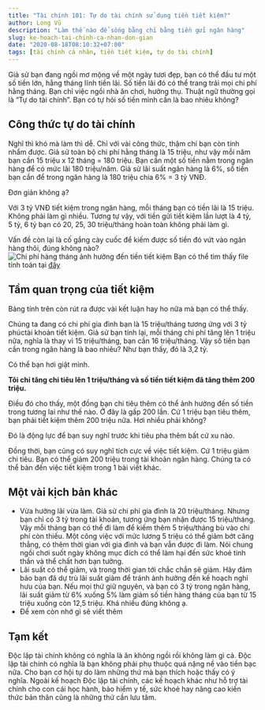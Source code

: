 ```yaml
---
title: "Tài chính 101: Tự do tài chính sử dụng tiền tiết kiệm?"
author: Long Vũ
description: "Làm thế nào để sống bằng chỉ bằng tiền gửi ngân hàng"
slug: ke-hoach-tai-chinh-ca-nhan-don-gian 
date: "2020-08-18T08:10:32+07:00"
tags: [tài chính cá nhân, tiền tiết kiệm, tự do tài chính]
---
```

Giả sử bạn đang ngồi mơ mộng về một ngày tươi đẹp, bạn có thể đầu tư một số tiền lớn, hằng tháng lĩnh tiền lãi. Số tiền lãi đó có thể trang trải mọi chi phí hằng tháng. Bạn chỉ việc ngồi nhà ăn chơi, hưởng thụ. Thuật ngữ thường gọi là “Tự do tài chính”. Bạn có tự hỏi số tiền mình cần là bao nhiêu không?

## Công thức tự do tài chính

Nghĩ thì khó mà làm thì dễ. Chỉ với vài công thức, thậm chí bạn còn tính nhẩm được. Giả sử toàn bộ chi phí hằng tháng là 15 triệu, như vậy mỗi năm bạn cần 15 triệu x 12 tháng = 180 triệu. Bạn cần một số tiền nằm trong ngân hàng để có mức lãi 180 triệu/năm. Giả sử lãi suất ngân hàng là 6%, số tiền bạn cần để trong ngân hàng là 180 triệu chia 6% = 3 tỷ VNĐ.

Đơn giản không ạ?

Với 3 tỷ VNĐ tiết kiệm trong ngân hàng, mỗi tháng bạn có tiền lãi là 15 triệu. Không phải làm gì nhiều.
Tương tự vậy, với tiền gửi tiết kiệm lần lượt là 4 tỷ, 5 tỷ, 6 tỷ bạn có 20, 25, 30 triệu/tháng hoàn toàn không phải làm gì. 

Vấn đề còn lại là cố gắng cày cuốc để kiếm được số tiền đó vứt vào ngân hàng thôi, đúng không nào?
![Chi phí hàng tháng ảnh hưởng đến tiền tiết kiệm](/post/img/chi_phi_hang_thang.png)
Bạn có thể tìm thấy file tính toán tại [đây](https://docs.google.com/spreadsheets/d/1JwKEoN298JoaFWfP-l1Auh6VI0nUapUNFJ7LCfTg2dk/edit?usp=sharing)
## Tầm quan trọng của tiết kiệm 
Bảng tính trên còn rút ra được vài kết luận hay ho nữa mà bạn có thể thấy.

Chúng ta đang có chi phí gia đình bạn là 15 triệu/tháng tương ứng với 3 tỷ phúctài khoản tiết kiệm. Giả sử bạn tính lại, mỗi tháng chi phí tăng lên 1 triệu nữa, nghĩa là thay vì 15 triệu/tháng, bạn cần 16 triệu/tháng. Vậy số tiền bạn cần trong ngân hàng là bao nhiêu? Như bạn thấy, đó là 3,2 tỷ. 

Có thể bạn hơi giật mình. 

__Tôi chỉ tăng chi tiêu lên 1 triệu/tháng và số tiền tiết kiệm đã tăng thêm 200 triệu.__ 

Điều đó cho thấy, một đồng bạn chi tiêu thêm có thể ảnh hưởng đến số tiền trong tương lai như thế nào. Ở đây là gấp 200 lần. Cứ 1 triệu bạn tiêu thêm, bạn phải tiết kiệm thêm 200 triệu nữa. Hơi nhiều phải không?

Đó là động lực để bạn suy nghĩ trước khi tiêu pha thêm bất cứ xu nào.

Đồng thời, bạn cũng có suy nghĩ tích cực về việc tiết kiệm. Cứ 1 triệu giảm chi tiêu. Bạn có thể giảm 200 triệu trong tài khoản ngân hàng. Chúng ta có thể bàn đến việc tiết kiệm trong 1 bài viết khác.

## Một vài kịch bản khác

- Vừa hưởng lãi vừa làm. Giả sử chi phí gia đình là 20 triệu/tháng. Nhưng bạn chỉ có 3 tỷ trong tài khoản, tương ứng bạn nhận được 15 triệu/tháng. Vậy mỗi tháng bạn có thể đi làm để kiếm thêm 5 triệu/tháng bù vào chi phí còn thiếu. Một công việc với mức lương 5 triệu có thể giảm bớt căng thẳng, có thêm thời gian với gia đình và bạn vẫn được đi làm. Nói chung ngồi chơi suốt ngày không mục đích có thể làm hại đến sức khoẻ tinh thần và thể chất hơn bạn tưởng.
- Lãi suất có thể giảm, và trong thời gian tới chắc chắn sẽ giảm. Hãy đảm bảo bạn đã dự trù lãi suất giảm để tránh ảnh hưởng đến kế hoạch nghỉ hưu của bạn. Nếu mọi thứ giữ nguyên, và bạn có 3 tỷ trong ngân hàng, lãi suất giảm từ 6% xuống 5% làm giảm số tiền hàng tháng của bạn từ 15 triệu xuống còn 12,5 triệu. Khá nhiều đúng không ạ.
- Để xem còn nhớ gì sẽ viết thêm

## Tạm kết

Độc lập tài chính không có nghĩa là ăn không ngồi rồi không làm gì cả. Độc lập tài chính có nghĩa là bạn không phải phụ thuộc quá nặng nề vào tiền bạc nữa. Cho bạn cơ hội tự do làm những thứ mà bạn thích hoặc thấy có ý nghĩa. Ngoài kế hoạch Độc lập tài chính, các kế hoạch khác như hỗ trợ tài chính cho con cái học hành, bảo hiểm y tế, sức khoẻ hay nâng cao kiến thức bản thân cũng là những thứ cần lưu tâm. 
